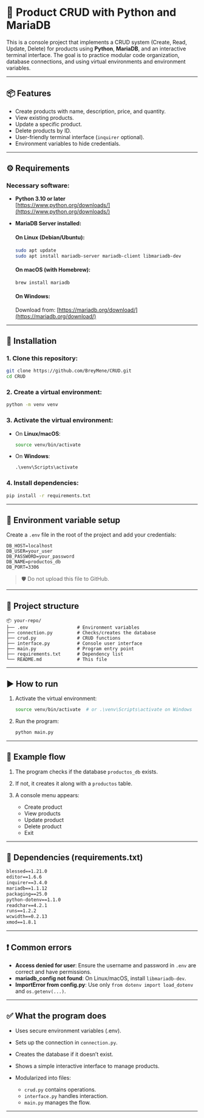# 🛒 Product CRUD with Python and MariaDB

This is a console project that implements a CRUD system (Create, Read, Update, Delete) for products using **Python**, **MariaDB**, and an interactive terminal interface. The goal is to practice modular code organization, database connections, and using virtual environments and environment variables.

---

## 📦 Features

- Create products with name, description, price, and quantity.
- View existing products.
- Update a specific product.
- Delete products by ID.
- User-friendly terminal interface (`inquirer` optional).
- Environment variables to hide credentials.

---

## ⚙️ Requirements

### Necessary software:

- **Python 3.10 or later**  
  [https://www.python.org/downloads/](https://www.python.org/downloads/)

- **MariaDB Server installed:**

    #### On Linux (Debian/Ubuntu):
    ```bash
    sudo apt update
    sudo apt install mariadb-server mariadb-client libmariadb-dev
    ```

    #### On macOS (with Homebrew):

    ```bash
    brew install mariadb
    ```

    #### On Windows:

    Download from: [https://mariadb.org/download/](https://mariadb.org/download/)

---

## 🚀 Installation

### 1. Clone this repository:

```bash
git clone https://github.com/BreyMene/CRUD.git
cd CRUD
```

### 2. Create a virtual environment:

```bash
python -m venv venv
```

### 3. Activate the virtual environment:

* On **Linux/macOS**:

  ```bash
  source venv/bin/activate
  ```

* On **Windows**:

  ```cmd
  .\venv\Scripts\activate
  ```

### 4. Install dependencies:

```bash
pip install -r requirements.txt
```

---

## 🔐 Environment variable setup

Create a `.env` file in the root of the project and add your credentials:

```env
DB_HOST=localhost
DB_USER=your_user
DB_PASSWORD=your_password
DB_NAME=productos_db
DB_PORT=3306
```

> 🛡️ Do not upload this file to GitHub.

---

## 📁 Project structure

```
📦 your-repo/
├── .env                  # Environment variables
├── connection.py         # Checks/creates the database
├── crud.py               # CRUD functions
├── interface.py          # Console user interface
├── main.py               # Program entry point
├── requirements.txt      # Dependency list
└── README.md             # This file
```

---

## ▶️ How to run

1. Activate the virtual environment:

   ```bash
   source venv/bin/activate  # or .\venv\Scripts\activate on Windows
   ```

2. Run the program:

   ```bash
   python main.py
   ```

---

## 🧪 Example flow

1. The program checks if the database `productos_db` exists.
2. If not, it creates it along with a `productos` table.
3. A console menu appears:

   * Create product
   * View products
   * Update product
   * Delete product
   * Exit

---

## 📝 Dependencies (requirements.txt)

```txt
blessed==1.21.0
editor==1.6.6
inquirer==3.4.0
mariadb==1.1.12
packaging==25.0
python-dotenv==1.1.0
readchar==4.2.1
runs==1.2.2
wcwidth==0.2.13
xmod==1.8.1
```

---

## ❗ Common errors

* **Access denied for user**: Ensure the username and password in `.env` are correct and have permissions.
* **mariadb\_config not found**: On Linux/macOS, install `libmariadb-dev`.
* **ImportError from config.py**: Use only `from dotenv import load_dotenv` and `os.getenv(...)`.

---

## ✅ What the program does

* Uses secure environment variables (.env).
* Sets up the connection in `connection.py`.
* Creates the database if it doesn’t exist.
* Shows a simple interactive interface to manage products.
* Modularized into files:

  * `crud.py` contains operations.
  * `interface.py` handles interaction.
  * `main.py` manages the flow.

---